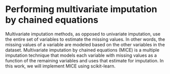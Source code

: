 # **Performing multivariate imputation by chained equations**

Multivariate imputation methods, as opposed to univariate imputation, use the entire set of
variables to estimate the missing values. In other words, the missing values of a variable are
modeled based on the other variables in the dataset. Multivariate imputation by chained
equations (MICE) is a multiple imputation technique that models each variable with
missing values as a function of the remaining variables and uses that estimate for
imputation. In this work, we will implement MICE using scikit-learn.
